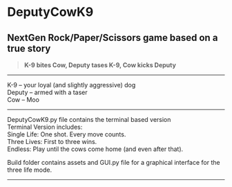 # DeputyCowK9
## NextGen Rock/Paper/Scissors game based on a true story  
> **K-9 bites Cow, Deputy tases K-9, Cow kicks Deputy**

---

K-9 – your loyal (and slightly aggressive) dog  
Deputy – armed with a taser  
Cow – Moo

---

DeputyCowK9.py file contains the terminal based version  
Terminal Version includes:  
Single Life: One shot. Every move counts.  
Three Lives: First to three wins.  
Endless: Play until the cows come home (and even after that).

Build folder contains assets and GUI.py file for a graphical interface for the three life mode.

---
